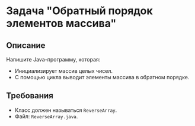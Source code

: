 # Задача "Обратный порядок элементов массива"

## Описание

Напишите Java-программу, которая:

- Инициализирует массив целых чисел.
- С помощью цикла выводит элементы массива в обратном порядке.

## Требования

- Класс должен называться `ReverseArray`.
- Файл: `ReverseArray.java`.